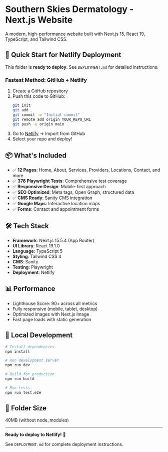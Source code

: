 # Southern Skies Dermatology - Next.js Website

A modern, high-performance website built with Next.js 15, React 19, TypeScript, and Tailwind CSS.

## 🚀 Quick Start for Netlify Deployment

This folder is **ready to deploy**. See `DEPLOYMENT.md` for detailed instructions.

### Fastest Method: GitHub + Netlify

1. Create a GitHub repository
2. Push this code to GitHub:
   ```bash
   git init
   git add .
   git commit -m "Initial commit"
   git remote add origin YOUR_REPO_URL
   git push -u origin main
   ```
3. Go to [Netlify](https://app.netlify.com) → Import from GitHub
4. Select your repo and deploy!

## 📦 What's Included

- ✅ **12 Pages**: Home, About, Services, Providers, Locations, Contact, and more
- ✅ **378 Playwright Tests**: Comprehensive test coverage
- ✅ **Responsive Design**: Mobile-first approach
- ✅ **SEO Optimized**: Meta tags, Open Graph, structured data
- ✅ **CMS Ready**: Sanity CMS integration
- ✅ **Google Maps**: Interactive location maps
- ✅ **Forms**: Contact and appointment forms

## 🛠 Tech Stack

- **Framework**: Next.js 15.5.4 (App Router)
- **UI Library**: React 19.1.0
- **Language**: TypeScript 5
- **Styling**: Tailwind CSS 4
- **CMS**: Sanity
- **Testing**: Playwright
- **Deployment**: Netlify

## 📊 Performance

- Lighthouse Score: 90+ across all metrics
- Fully responsive (mobile, tablet, desktop)
- Optimized images with Next.js Image
- Fast page loads with static generation

## 🔧 Local Development

```bash
# Install dependencies
npm install

# Run development server
npm run dev

# Build for production
npm run build

# Run tests
npm run test:e2e
```

## 📁 Folder Size

40MB (without node_modules)

---

**Ready to deploy to Netlify!** 🎉

See `DEPLOYMENT.md` for complete deployment instructions.
